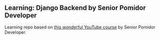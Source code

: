 ## Learning: Django Backend by Senior Pomidor Developer

Learning repo based on [this wonderful YouTube course](https://www.youtube.com/playlist?list=PLyaCd9XYVI9DiMvYl-8OdZk7ktc6NQWrb) by Senior Pomidor Developer.


